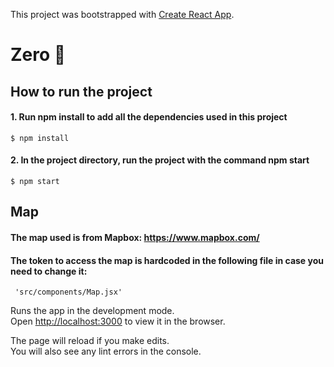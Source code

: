 This project was bootstrapped with [Create React App](https://github.com/facebook/create-react-app).

# Zero 🌱 

## How to run the project

#### 1. Run npm install to add all the dependencies used in this project 
    $ npm install

#### 2. In the project directory, run the project with the command npm start

    $ npm start

## Map  

 #### The map used is from Mapbox: https://www.mapbox.com/
 #### The token to access the map is hardcoded in the following file in case you need to change it:
  
     'src/components/Map.jsx'
    
    
Runs the app in the development mode.<br />
Open [http://localhost:3000](http://localhost:3000) to view it in the browser.

The page will reload if you make edits.<br />
You will also see any lint errors in the console.

